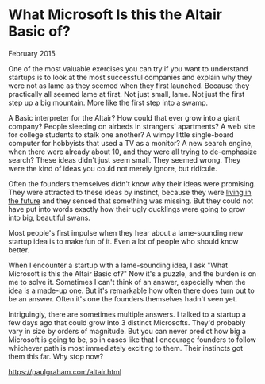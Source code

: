 # What Microsoft Is this the Altair Basic of?

February 2015

One of the most valuable exercises you can try if you want to understand startups is to look at the most successful companies and explain why they were not as lame as they seemed when they first launched. Because they practically all seemed lame at first. Not just small, lame. Not just the first step up a big mountain. More like the first step into a swamp.

A Basic interpreter for the Altair? How could that ever grow into a giant company? People sleeping on airbeds in strangers' apartments? A web site for college students to stalk one another? A wimpy little single-board computer for hobbyists that used a TV as a monitor? A new search engine, when there were already about 10, and they were all trying to de-emphasize search? These ideas didn't just seem small. They seemed wrong. They were the kind of ideas you could not merely ignore, but ridicule.

Often the founders themselves didn't know why their ideas were promising. They were attracted to these ideas by instinct, because they were [living in the future](https://paulgraham.com/startupideas.html) and they sensed that something was missing. But they could not have put into words exactly how their ugly ducklings were going to grow into big, beautiful swans.

Most people's first impulse when they hear about a lame-sounding new startup idea is to make fun of it. Even a lot of people who should know better.

When I encounter a startup with a lame-sounding idea, I ask "What Microsoft is this the Altair Basic of?" Now it's a puzzle, and the burden is on me to solve it. Sometimes I can't think of an answer, especially when the idea is a made-up one. But it's remarkable how often there does turn out to be an answer. Often it's one the founders themselves hadn't seen yet.

Intriguingly, there are sometimes multiple answers. I talked to a startup a few days ago that could grow into 3 distinct Microsofts. They'd probably vary in size by orders of magnitude. But you can never predict how big a Microsoft is going to be, so in cases like that I encourage founders to follow whichever path is most immediately exciting to them. Their instincts got them this far. Why stop now?

https://paulgraham.com/altair.html
